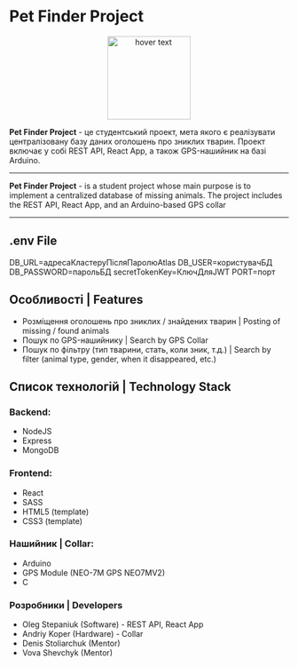 # Pet Finder Project

<p align="center">
  <img src="https://i.imgur.com/wKrFJcK.png" width="150" title="hover text">
</p>
<b>Pet Finder Project</b> - це студентський проект, мета якого є реалізувати централізовану базу даних оголошень про зниклих тварин.
Проект включає у собі REST API, React App, а також GPS-нашийник на базі Arduino.
<hr>
<b>Pet Finder Project</b> - is a student project whose main purpose is to implement a centralized database of missing animals.
The project includes the REST API, React App, and an Arduino-based GPS collar

<hr>

## .env File

DB_URL=адресаКластеруПісляПаролюAtlas
DB_USER=користувачБД
DB_PASSWORD=парольБД
secretTokenKey=КлючДляJWT
PORT=порт

## Особливості | Features

- Розміщення оголошень про зниклих / знайдених тварин | Posting of missing / found animals
- Пошук по GPS-нашийнику | Search by GPS Collar
- Пошук по фільтру (тип тварини, стать, коли зник, т.д.) | Search by filter (animal type, gender, when it disappeared, etc.)

## Список технологій | Technology Stack

### Backend:

- NodeJS
- Express
- MongoDB

### Frontend:

- React
- SASS
- HTML5 (template)
- CSS3 (template)

### Нашийник | Collar:

- Arduino
- GPS Module (NEO-7M GPS NEO7MV2)
- C

### Розробники | Developers

- Oleg Stepaniuk (Software) - REST API, React App
- Andriy Koper (Hardware) - Collar
- Denis Stoliarchuk (Mentor)
- Vova Shevchyk (Mentor)
